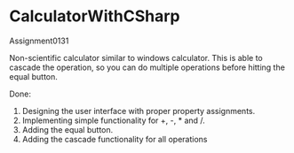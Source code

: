 # CalculatorWithCSharp
Assignment0131

Non-scientific calculator similar to windows calculator.
This is able to cascade the operation, so you can do multiple operations before hitting the equal button.

Done:
1.	Designing the user interface with proper property assignments. 
2.	Implementing simple functionality for +, -, * and /.  
3.	Adding the equal button. 
4.	Adding the cascade functionality for all operations 


